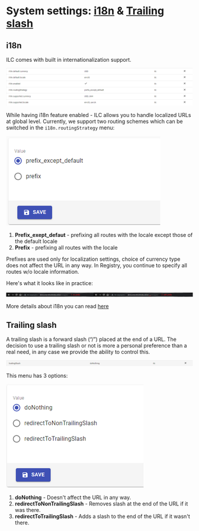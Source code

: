 # System settings: [i18n](#i18n) & [Trailing slash](#trailing-slash)

## i18n

ILC comes with built in internationalization support.

![i18n screenshot](../assets/routes/i18n.png)

While having i18n feature enabled - ILC allows you to handle localized URLs at global level. Currently, we support two routing schemes which can be switched in the `i18n.routingStrategy` menu:

![i18n routing strategy](../assets/routes/i18n-settings.png)

 1. **Prefix_exept_defaut** - prefixing all routes with the locale except those of the default locale
 2. **Prefix** - prefixing all routes with the locale

Prefixes are used only for localization settings, choice of currency type does not affect the URL in any way. In Registry, you continue to specify all routes w/o locale information.

Here's what it looks like in practice:

![i18n language prefix example](../assets/routes/language-prefix.png)

More details about i18n you can read [here](../i18n.md)

## Trailing slash

A trailing slash is a forward slash (“/”) placed at the end of a URL.
The decision to use a trailing slash or not is more a personal preference than a real need, in any case we provide the ability to control this.

![Trailing slash](../assets/routes/trailing-slash.png)

This menu has 3 options:

 ![Trailing slash settings](../assets/routes/trailing-slash-settings.png)

 1. **doNothing** - Doesn't affect the URL in any way.
 2. **redirectToNonTrailingSlash** - Removes slash at the end of the URL if it was there.
 3. **redirectToTrailingSlash** - Adds a slash to the end of the URL if it wasn't there.
